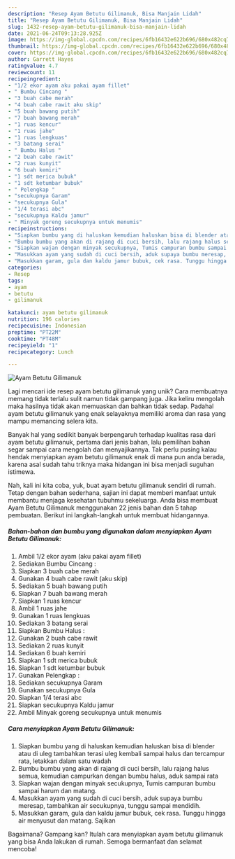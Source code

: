 ```yaml
---
description: "Resep Ayam Betutu Gilimanuk, Bisa Manjain Lidah"
title: "Resep Ayam Betutu Gilimanuk, Bisa Manjain Lidah"
slug: 1432-resep-ayam-betutu-gilimanuk-bisa-manjain-lidah
date: 2021-06-24T09:13:28.925Z
image: https://img-global.cpcdn.com/recipes/6fb16432e622b696/680x482cq70/ayam-betutu-gilimanuk-foto-resep-utama.jpg
thumbnail: https://img-global.cpcdn.com/recipes/6fb16432e622b696/680x482cq70/ayam-betutu-gilimanuk-foto-resep-utama.jpg
cover: https://img-global.cpcdn.com/recipes/6fb16432e622b696/680x482cq70/ayam-betutu-gilimanuk-foto-resep-utama.jpg
author: Garrett Hayes
ratingvalue: 4.7
reviewcount: 11
recipeingredient:
- "1/2 ekor ayam aku pakai ayam fillet"
- " Bumbu Cincang "
- "3 buah cabe merah"
- "4 buah cabe rawit aku skip"
- "5 buah bawang putih"
- "7 buah bawang merah"
- "1 ruas kencur"
- "1 ruas jahe"
- "1 ruas lengkuas"
- "3 batang serai"
- " Bumbu Halus "
- "2 buah cabe rawit"
- "2 ruas kunyit"
- "6 buah kemiri"
- "1 sdt merica bubuk"
- "1 sdt ketumbar bubuk"
- " Pelengkap "
- "secukupnya Garam"
- "secukupnya Gula"
- "1/4 terasi abc"
- "secukupnya Kaldu jamur"
- " Minyak goreng secukupnya untuk menumis"
recipeinstructions:
- "Siapkan bumbu yang di haluskan kemudian haluskan bisa di blender atau di uleg tambahkan terasi uleg kembali sampai halus dan tercampur rata, letakkan dalam satu wadah"
- "Bumbu bumbu yang akan di rajang di cuci bersih, lalu rajang halus semua, kemudian campurkan dengan bumbu halus, aduk sampai rata"
- "Siapkan wajan dengan minyak secukupnya, Tumis campuran bumbu sampai harum dan matang."
- "Masukkan ayam yang sudah di cuci bersih, aduk supaya bumbu meresap, tambahkan air secukupnya, tunggu sampai mendidih."
- "Masukkan garam, gula dan kaldu jamur bubuk, cek rasa. Tunggu hingga air menyusut dan matang. Sajikan"
categories:
- Resep
tags:
- ayam
- betutu
- gilimanuk

katakunci: ayam betutu gilimanuk 
nutrition: 196 calories
recipecuisine: Indonesian
preptime: "PT22M"
cooktime: "PT48M"
recipeyield: "1"
recipecategory: Lunch

---
```



![Ayam Betutu Gilimanuk](https://img-global.cpcdn.com/recipes/6fb16432e622b696/680x482cq70/ayam-betutu-gilimanuk-foto-resep-utama.jpg)

Lagi mencari ide resep ayam betutu gilimanuk yang unik? Cara membuatnya memang tidak terlalu sulit namun tidak gampang juga. Jika keliru mengolah maka hasilnya tidak akan memuaskan dan bahkan tidak sedap. Padahal ayam betutu gilimanuk yang enak selayaknya memiliki aroma dan rasa yang mampu memancing selera kita.



Banyak hal yang sedikit banyak berpengaruh terhadap kualitas rasa dari ayam betutu gilimanuk, pertama dari jenis bahan, lalu pemilihan bahan segar sampai cara mengolah dan menyajikannya. Tak perlu pusing kalau hendak menyiapkan ayam betutu gilimanuk enak di mana pun anda berada, karena asal sudah tahu triknya maka hidangan ini bisa menjadi suguhan istimewa.


Nah, kali ini kita coba, yuk, buat ayam betutu gilimanuk sendiri di rumah. Tetap dengan bahan sederhana, sajian ini dapat memberi manfaat untuk membantu menjaga kesehatan tubuhmu sekeluarga. Anda bisa membuat Ayam Betutu Gilimanuk menggunakan 22 jenis bahan dan 5 tahap pembuatan. Berikut ini langkah-langkah untuk membuat hidangannya.

<!--inarticleads1-->

##### Bahan-bahan dan bumbu yang digunakan dalam menyiapkan Ayam Betutu Gilimanuk:

1. Ambil 1/2 ekor ayam (aku pakai ayam fillet)
1. Sediakan  Bumbu Cincang :
1. Siapkan 3 buah cabe merah
1. Gunakan 4 buah cabe rawit (aku skip)
1. Sediakan 5 buah bawang putih
1. Siapkan 7 buah bawang merah
1. Siapkan 1 ruas kencur
1. Ambil 1 ruas jahe
1. Gunakan 1 ruas lengkuas
1. Sediakan 3 batang serai
1. Siapkan  Bumbu Halus :
1. Gunakan 2 buah cabe rawit
1. Sediakan 2 ruas kunyit
1. Sediakan 6 buah kemiri
1. Siapkan 1 sdt merica bubuk
1. Siapkan 1 sdt ketumbar bubuk
1. Gunakan  Pelengkap :
1. Sediakan secukupnya Garam
1. Gunakan secukupnya Gula
1. Siapkan 1/4 terasi abc
1. Siapkan secukupnya Kaldu jamur
1. Ambil  Minyak goreng secukupnya untuk menumis




<!--inarticleads2-->

##### Cara menyiapkan Ayam Betutu Gilimanuk:

1. Siapkan bumbu yang di haluskan kemudian haluskan bisa di blender atau di uleg tambahkan terasi uleg kembali sampai halus dan tercampur rata, letakkan dalam satu wadah
1. Bumbu bumbu yang akan di rajang di cuci bersih, lalu rajang halus semua, kemudian campurkan dengan bumbu halus, aduk sampai rata
1. Siapkan wajan dengan minyak secukupnya, Tumis campuran bumbu sampai harum dan matang.
1. Masukkan ayam yang sudah di cuci bersih, aduk supaya bumbu meresap, tambahkan air secukupnya, tunggu sampai mendidih.
1. Masukkan garam, gula dan kaldu jamur bubuk, cek rasa. Tunggu hingga air menyusut dan matang. Sajikan




Bagaimana? Gampang kan? Itulah cara menyiapkan ayam betutu gilimanuk yang bisa Anda lakukan di rumah. Semoga bermanfaat dan selamat mencoba!
